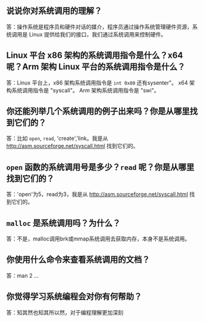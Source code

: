 ## 说说你对系统调用的理解？

答：操作系统是程序员和硬件对话的媒介，程序员通过操作系统管理硬件资源，系统调用是 Linux 提供给我们的接口，我们通过系统调用来控制硬件。

## Linux 平台 x86 架构的系统调用指令是什么？x64 呢？Arm 架构 Linux 平台的系统调用指令是什么？

答：Linux 平台上，x86 架构系统调用指令是 `int 0x80` 还有sysenter"。 x64 架构系统调用指令是 "syscall"。 Arm 架构系统调用指令是 "swi"。

## 你还能列举几个系统调用的例子出来吗？你是从哪里找到它们的？

答：比如 `open`, `read`, 'create','link。我是从 http://asm.sourceforge.net/syscall.html 找到它们的。

## `open` 函数的系统调用号是多少？`read` 呢？你是从哪里找到它们的？

答：'open'为5，read为3，我是从 http://asm.sourceforge.net/syscall.html 找到它们的。


## `malloc` 是系统调用吗？为什么？

答：不是，malloc调用brk或mmap系统调用去获取内存，本身不是系统调用。

## 你使用什么命令来查看系统调用的文档？

答：man 2 ...

## 你觉得学习系统编程会对你有何帮助？

答：知其然也知其所以然，对于编程理解更加深刻
